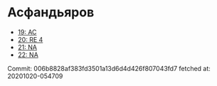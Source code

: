 # Асфандьяров
- [19: AC](19.md)
- [20: RE 4](20.md)
- [21: NA](21.md)
- [22: NA](22.md)

Commit: 006b8828af383fd3501a13d6d4d426f807043fd7
 fetched at: 20201020-054709
